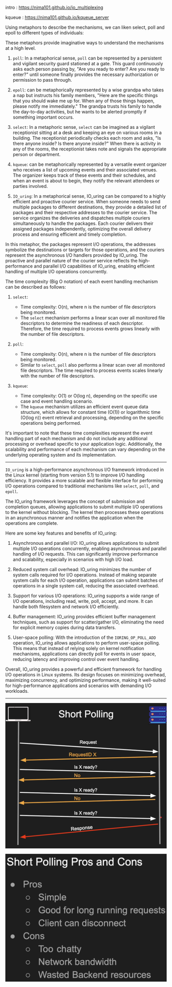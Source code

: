 
intro : https://nima101.github.io/io_multiplexing

kqueue : https://nima101.github.io/kqueue_server


Using metaphors to describe the mechanisms, we can liken select, poll and epoll to different types of individuals:

These metaphors provide imaginative ways to understand the mechanisms at a high level.

1. `poll`: In a metaphorical sense, `poll` can be represented by a persistent and vigilant security guard stationed at a gate. This guard continuously asks each person passing by, "Are you ready to enter? Are you ready to enter?" until someone finally provides the necessary authorization or permission to pass through.

2. `epoll`: can be metaphorically represented by a wise grandpa who takes a nap but instructs his family members, "Here are the specific things that you should wake me up for. When any of those things happen, please notify me immediately." The grandpa trusts his family to handle the day-to-day activities, but he wants to be alerted promptly if something important occurs.

3. `select`: In a metaphoric sense, `select` can be imagined as a vigilant receptionist sitting at a desk and keeping an eye on various rooms in a building. The receptionist periodically checks each room and asks, "Is there anyone inside? Is there anyone inside?" When there is activity in any of the rooms, the receptionist takes note and signals the appropriate person or department.

4. `kqueue`: can be metaphorically represented by a versatile event organizer who receives a list of upcoming events and their associated venues. The organizer keeps track of these events and their schedules, and when an event is about to begin, they notify the relevant attendees or parties involved.

5. `IO_uring`: In a metaphorical sense, IO_uring can be compared to a highly efficient and proactive courier service. When someone needs to send multiple packages to different destinations, they provide a detailed list of packages and their respective addresses to the courier service. The service organizes the deliveries and dispatches multiple couriers simultaneously to handle the packages. Each courier delivers their assigned packages independently, optimizing the overall delivery process and ensuring efficient and timely completion.

In this metaphor, the packages represent I/O operations, the addresses symbolize the destinations or targets for those operations, and the couriers represent the asynchronous I/O handlers provided by IO_uring. The proactive and parallel nature of the courier service reflects the high-performance and parallel I/O capabilities of IO_uring, enabling efficient handling of multiple I/O operations concurrently.




The time complexity (Big O notation) of each event handling mechanism can be described as follows:

1. `select`:
   - Time complexity: O(n), where n is the number of file descriptors being monitored.
   - The `select` mechanism performs a linear scan over all monitored file descriptors to determine the readiness of each descriptor. Therefore, the time required to process events grows linearly with the number of file descriptors.

2. `poll`:
   - Time complexity: O(n), where n is the number of file descriptors being monitored.
   - Similar to `select`, `poll` also performs a linear scan over all monitored file descriptors. The time required to process events scales linearly with the number of file descriptors.

3. `kqueue`:
   - Time complexity: O(1) or O(log n), depending on the specific use case and event handling scenario.
   - The `kqueue` mechanism utilizes an efficient event queue data structure, which allows for constant time (O(1)) or logarithmic time (O(log n)) event retrieval and processing, depending on the specific operations being performed.

It's important to note that these time complexities represent the event handling part of each mechanism and do not include any additional processing or overhead specific to your application logic. Additionally, the scalability and performance of each mechanism can vary depending on the underlying operating system and its implementation.

***

`IO_uring` is a high-performance asynchronous I/O framework introduced in the Linux kernel (starting from version 5.1) to improve I/O handling efficiency. It provides a more scalable and flexible interface for performing I/O operations compared to traditional mechanisms like `select`, `poll`, and `epoll`.

The IO_uring framework leverages the concept of submission and completion queues, allowing applications to submit multiple I/O operations to the kernel without blocking. The kernel then processes these operations in an asynchronous manner and notifies the application when the operations are complete.

Here are some key features and benefits of IO_uring:

1. Asynchronous and parallel I/O: IO_uring allows applications to submit multiple I/O operations concurrently, enabling asynchronous and parallel handling of I/O requests. This can significantly improve performance and scalability, especially in scenarios with high I/O load.

2. Reduced system call overhead: IO_uring minimizes the number of system calls required for I/O operations. Instead of making separate system calls for each I/O operation, applications can submit batches of operations in a single system call, reducing the associated overhead.

3. Support for various I/O operations: IO_uring supports a wide range of I/O operations, including read, write, poll, accept, and more. It can handle both filesystem and network I/O efficiently.

4. Buffer management: IO_uring provides efficient buffer management techniques, such as support for scatter/gather I/O, eliminating the need for explicit memory copies during data transfers.

5. User-space polling: With the introduction of the `IORING_OP_POLL_ADD` operation, IO_uring allows applications to perform user-space polling. This means that instead of relying solely on kernel notification mechanisms, applications can directly poll for events in user space, reducing latency and improving control over event handling.

Overall, IO_uring provides a powerful and efficient framework for handling I/O operations in Linux systems. Its design focuses on minimizing overhead, maximizing concurrency, and optimizing performance, making it well-suited for high-performance applications and scenarios with demanding I/O workloads.

***

![alt text](./img/polling.png "polling")

![alt text](./img/poll_pro_con.png "poll_pro_con")